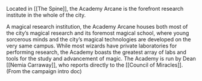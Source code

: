 Located in [[The Spine]], the Academy Arcane is the forefront research institute in the whole of the city.

A magical research institution, the Academy Arcane houses both most of the city’s magical research and its foremost magical school, where young sorcerous minds and the city’s magical technologies are developed on the very same campus. While most wizards have private laboratories for performing research, the Academy boasts the greatest array of labs and tools for the study and advancement of magic. The Academy is run by Dean [[Nemia Carraway]], who reports directly to the [[Council of Miracles]]. (From the campaign intro doc)